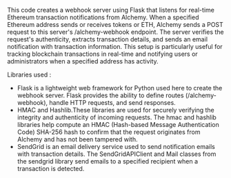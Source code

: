 This code creates a webhook server using Flask that listens for real-time Ethereum transaction notifications from Alchemy.
When a specified Ethereum address sends or receives tokens or ETH, Alchemy sends a POST request to this server's /alchemy-webhook endpoint.
The server verifies the request's authenticity, extracts transaction details, and sends an email notification with transaction information.
This setup is particularly useful for tracking blockchain transactions in real-time and notifying users or administrators when a specified address has activity.

Libraries used :

- Flask is a lightweight web framework for Python used here to create the webhook server. Flask provides the ability to define routes (/alchemy-webhook), handle HTTP requests, and send responses.
- HMAC and Hashlib.These libraries are used for securely verifying the integrity and authenticity of incoming requests.
The hmac and hashlib libraries help compute an HMAC (Hash-based Message Authentication Code) SHA-256 hash to confirm that the request originates from Alchemy and has not been tampered with.
- SendGrid is an email delivery service used to send notification emails with transaction details. The SendGridAPIClient and Mail classes from the sendgrid library send emails to a specified recipient when a transaction is detected.